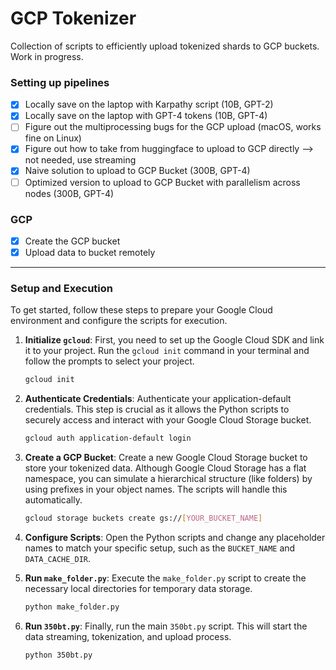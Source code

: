 # GCP Tokenizer

Collection of scripts to efficiently upload tokenized shards to GCP buckets. Work in progress.

### Setting up pipelines

  - [X] Locally save on the laptop with Karpathy script (10B, GPT-2)
  - [X] Locally save on the laptop with GPT-4 tokens (10B, GPT-4)
  - [ ] Figure out the multiprocessing bugs for the GCP upload (macOS, works fine on Linux)
  - [X] Figure out how to take from huggingface to upload to GCP directly --\> not needed, use streaming
  - [X] Naive solution to upload to GCP Bucket (300B, GPT-4)
  - [ ] Optimized version to upload to GCP Bucket with parallelism across nodes (300B, GPT-4)

### GCP

  - [X] Create the GCP bucket
  - [X] Upload data to bucket remotely

-----

### Setup and Execution

To get started, follow these steps to prepare your Google Cloud environment and configure the scripts for execution.

1.  **Initialize `gcloud`**: First, you need to set up the Google Cloud SDK and link it to your project. Run the `gcloud init` command in your terminal and follow the prompts to select your project.

    ```bash
    gcloud init
    ```

2.  **Authenticate Credentials**: Authenticate your application-default credentials. This step is crucial as it allows the Python scripts to securely access and interact with your Google Cloud Storage bucket.

    ```bash
    gcloud auth application-default login
    ```

3.  **Create a GCP Bucket**: Create a new Google Cloud Storage bucket to store your tokenized data. Although Google Cloud Storage has a flat namespace, you can simulate a hierarchical structure (like folders) by using prefixes in your object names. The scripts will handle this automatically.

    ```bash
    gcloud storage buckets create gs://[YOUR_BUCKET_NAME]
    ```

4.  **Configure Scripts**: Open the Python scripts and change any placeholder names to match your specific setup, such as the `BUCKET_NAME` and `DATA_CACHE_DIR`.

5.  **Run `make_folder.py`**: Execute the `make_folder.py` script to create the necessary local directories for temporary data storage.

    ```bash
    python make_folder.py
    ```

6.  **Run `350bt.py`**: Finally, run the main `350bt.py` script. This will start the data streaming, tokenization, and upload process.

    ```bash
    python 350bt.py
    ```